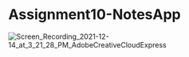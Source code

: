 # Assignment10-NotesApp

![Screen_Recording_2021-12-14_at_3_21_28_PM_AdobeCreativeCloudExpress](https://user-images.githubusercontent.com/89537132/145979462-9e83bea4-a47e-4120-b3ca-1db6ef107180.gif)
